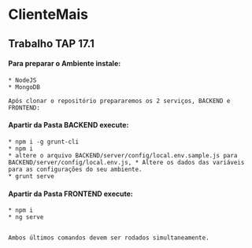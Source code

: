 # ClienteMais
## Trabalho TAP 17.1

#### Para preparar o Ambiente instale:
    * NodeJS
    * MongoDB

    Após clonar o repositório prepararemos os 2 serviços, BACKEND e FRONTEND:
    
#### Apartir da Pasta BACKEND execute:
    * npm i -g grunt-cli 
    * npm i
    * altere o arquivo BACKEND/server/config/local.env.sample.js para BACKEND/server/config/local.env.js, * Altere os dados das variáveis para as configurações do seu ambiente.
    * grunt serve 
    
#### Apartir da Pasta FRONTEND execute:
    * npm i
    * ng serve


    Ambos últimos comandos devem ser rodados simultaneamente.